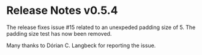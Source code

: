 # Release Notes v0.5.4

The release fixes issue #15 related to an unexpeded padding size of 5.
The padding size test has now been removed.

Many thanks to Dórian C. Langbeck for reporting the issue.

